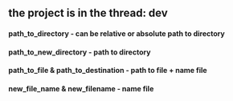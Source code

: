 ## the project is in the thread: dev
#### path_to_directory - can be relative or absolute path to directory
#### path_to_new_directory - path to directory
#### path_to_file & path_to_destination - path to file + name file
#### new_file_name & new_filename - name file
